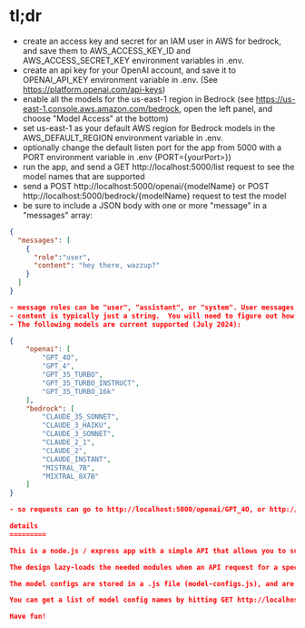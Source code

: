 tl;dr
=========
- create an access key and secret for an IAM user in AWS for bedrock, and save them to AWS_ACCESS_KEY_ID and AWS_ACCESS_SECRET_KEY environment variables in .env.
- create an api key for your OpenAI account, and save it to OPENAI_API_KEY environment variable in .env. (See https://platform.openai.com/api-keys)
- enable all the models for the us-east-1 region in Bedrock (see https://us-east-1.console.aws.amazon.com/bedrock, open the left panel, and choose "Model Access" at the bottom)
- set us-east-1 as your default AWS region for Bedrock models in the AWS_DEFAULT_REGION environment variable in .env.
- optionally change the default listen port for the app from 5000 with a PORT environment variable in .env (PORT={yourPort>})
- run the app, and send a GET http://localhost:5000/list request to see the model names that are supported
- send a POST http://localhost:5000/openai/{modelName} or POST http://localhost:5000/bedrock/{modelName} request to test the model
- be sure to include a JSON body with one or more "message" in a "messages" array:

```json
{
  "messages": [
    {
      "role":"user",
      "content": "hey there, wazzup?"
    }
  ]
}

- message roles can be "user", "assistant", or "system". User messages are past prompts you have sent in (plus the new one you are adding).  Assistant messages are responses the model has sent back in the past.  And System messages are instructions to the model about how to generate a response (i.e. "always respond in the voice of a pirate")
- content is typically just a string.  You will need to figure out how to format/encode it in the tool you are sending it from - Postman, API Dog, etc. - especially for multi-line "contents".
- The following models are current supported (July 2024):

{
    "openai": [
        "GPT_4O",
        "GPT_4",
        "GPT_35_TURBO",
        "GPT_35_TURBO_INSTRUCT",
        "GPT_35_TURBO_16k"
    ],
    "bedrock": [
        "CLAUDE_35_SONNET",
        "CLAUDE_3_HAIKU",
        "CLAUDE_3_SONNET",
        "CLAUDE_2_1",
        "CLAUDE_2",
        "CLAUDE_INSTANT",
        "MISTRAL_7B",
        "MIXTRAL_8X7B"
    ]
}

- so requests can go to http://localhost:5000/openai/GPT_4O, or http://localhost:5000/bedrock/CLAUDE_35_SONNET, etc.  Case matters.

details
=========

This is a node.js / express app with a simple API that allows you to submit requests to various OpenAI or Amazon Bedrock-hosted models.

The design lazy-loads the needed modules when an API request for a specific model is received.  There are routers for openai and bedrock.  These routers define Express handlers that parameterize the model name from the URL, and retrieve a config object based on the model name.  The config object contains 3 important properties: the model ID (typically a string that identifies to the service the model to be used), a defined function that returns the correct "invoker" module for the model (different models and services have different prompt formatting needs, etc., so they each have their own "invoker" model), and a defined function that returns the correct "invokeModel" function from the invoker module.  This design allows us to lazy-load the modules.

The model configs are stored in a .js file (model-configs.js), and are exposed as properties in a JSON object (one object for openai, and one for bedrock). The model config is an object that is the value for a property/key the name of which is the model you want to use.  Passing that model config name as part of the URI is what allows the system to retrieve the correct model config.  You'll get an error or maybe the chicken pox if you use an unknown model name.  No one knows for sure.

You can get a list of model config names by hitting GET http://localhost:5000/list.  The URI to send your request to is POST http://localhost:5000/<serviceName>/<modelConfigName>, where <serviceName> is either "openai" or "bedrock".

Have fun!
